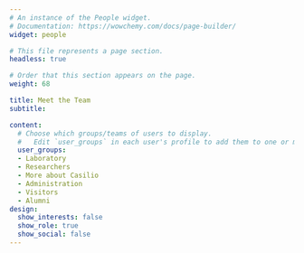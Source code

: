 ```yaml
---
# An instance of the People widget.
# Documentation: https://wowchemy.com/docs/page-builder/
widget: people

# This file represents a page section.
headless: true

# Order that this section appears on the page.
weight: 68

title: Meet the Team
subtitle:

content:
  # Choose which groups/teams of users to display.
  #   Edit `user_groups` in each user's profile to add them to one or more of these groups.
  user_groups:
  - Laboratory
  - Researchers
  - More about Casilio
  - Administration
  - Visitors
  - Alumni
design:
  show_interests: false
  show_role: true
  show_social: false
---
```

